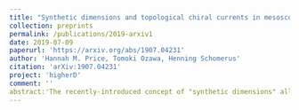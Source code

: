 ```yaml
---
title: "Synthetic dimensions and topological chiral currents in mesoscopic rings"
collection: preprints
permalink: /publications/2019-arxiv1
date: 2019-07-09
paperurl: 'https://arxiv.org/abs/1907.04231'
author: 'Hannah M. Price, Tomoki Ozawa, Henning Schomerus'
citation: 'arXiv:1907.04231'
project: 'higherD'
comment: ''
abstract:'The recently-introduced concept of "synthetic dimensions" allows for the realization of higher-dimensional topological phenomena in lower-dimensional systems. In this work we study the complementary aspect that synthetic dimensions provide a natural route to topological states in mesoscopic hybrid devices. We demonstrate this for the current induced into a closed one-dimensional Aharonov-Bohm ring by the interaction with a dynamic mesoscopic magnet. The quantization of the magnetic moment provides a synthetic dimension that complements the charge motion around the ring. We present a direct mapping that places the combined ring-magnet system into the class of quantum Hall models, and demonstrate that topological features, combined with the magnet's anisotropy, can lead to clear signatures in the persistent current of the single-particle ground state.'
---
```

